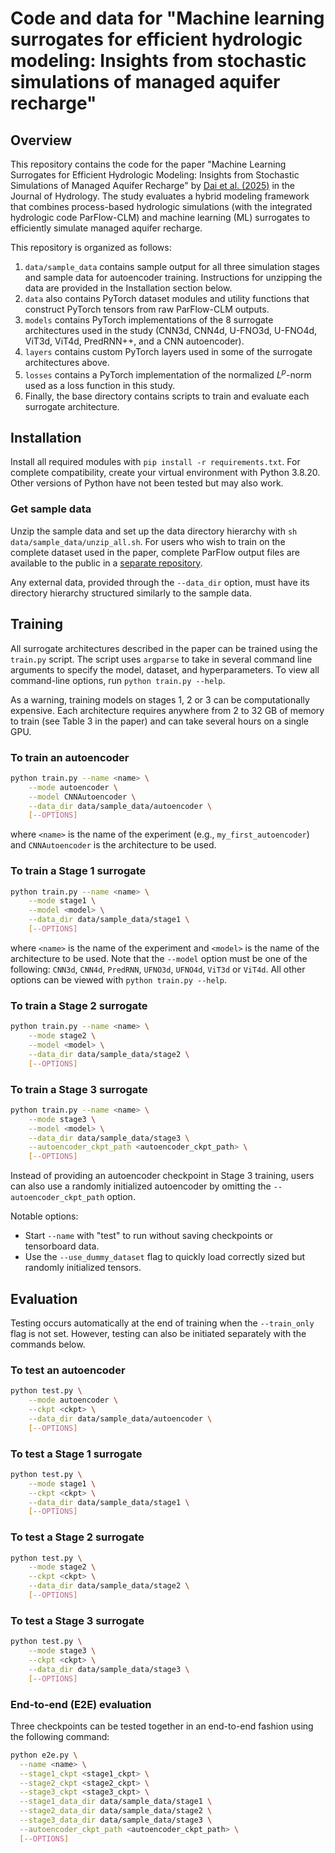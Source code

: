 # Code and data for "Machine learning surrogates for efficient hydrologic modeling: Insights from stochastic simulations of managed aquifer recharge"

## Overview

This repository contains the code for the paper "Machine Learning Surrogates for Efficient Hydrologic Modeling: Insights from Stochastic Simulations of Managed Aquifer Recharge" by [Dai et al. (2025)](https://doi.org/10.1016/j.jhydrol.2024.132606) in the Journal of Hydrology.
The study evaluates a hybrid modeling framework that combines process-based hydrologic simulations (with the integrated hydrologic code ParFlow-CLM) and machine learning (ML) surrogates to efficiently simulate managed aquifer recharge.

This repository is organized as follows:

1. `data/sample_data` contains sample output for all three simulation stages and sample data for autoencoder training.
Instructions for unzipping the data are provided in the Installation section below.
2. `data` also contains PyTorch dataset modules and utility functions that construct PyTorch tensors from raw ParFlow-CLM outputs.
3. `models` contains PyTorch implementations of the 8 surrogate architectures used in the study (CNN3d, CNN4d, U-FNO3d, U-FNO4d, ViT3d, ViT4d, PredRNN++, and a CNN autoencoder).
4. `layers` contains custom PyTorch layers used in some of the surrogate architectures above.
5. `losses` contains a PyTorch implementation of the normalized $L^p$-norm used as a loss function in this study.
6. Finally, the base directory contains scripts to train and evaluate each surrogate architecture.

## Installation

Install all required modules with `pip install -r requirements.txt`.
For complete compatibility, create your virtual environment with Python 3.8.20.
Other versions of Python have not been tested but may also work.

### Get sample data

Unzip the sample data and set up the data directory hierarchy with `sh data/sample_data/unzip_all.sh`.
For users who wish to train on the complete dataset used in the paper, complete ParFlow output files are available to the public in a [separate repository](https://doi.org/10.25740/hj302gv2126).

Any external data, provided through the `--data_dir` option, must have its directory hierarchy structured similarly to the sample data.

## Training

All surrogate architectures described in the paper can be trained using the `train.py` script.
The script uses `argparse` to take in several command line arguments to specify the model, dataset, and hyperparameters.
To view all command-line options, run `python train.py --help`.

As a warning, training models on stages 1, 2 or 3 can be computationally expensive.
Each architecture requires anywhere from 2 to 32 GB of memory to train (see Table 3 in the paper) and can take several hours on a single GPU.

### To train an autoencoder

```bash
python train.py --name <name> \
    --mode autoencoder \
    --model CNNAutoencoder \
    --data_dir data/sample_data/autoencoder \
    [--OPTIONS]
```

where `<name>` is the name of the experiment (e.g., `my_first_autoencoder`) and `CNNAutoencoder` is the architecture to be used.

### To train a Stage 1 surrogate

```bash
python train.py --name <name> \
    --mode stage1 \
    --model <model> \
    --data_dir data/sample_data/stage1 \
    [--OPTIONS]
```

where `<name>` is the name of the experiment and `<model>` is the name of the architecture to be used.
Note that the `--model` option must be one of the following: `CNN3d`, `CNN4d`, `PredRNN`, `UFNO3d`, `UFNO4d`, `ViT3d` or `ViT4d`.
All other options can be viewed with `python train.py --help`.

### To train a Stage 2 surrogate

```bash
python train.py --name <name> \
    --mode stage2 \
    --model <model> \
    --data_dir data/sample_data/stage2 \
    [--OPTIONS]
```

### To train a Stage 3 surrogate

```bash
python train.py --name <name> \
    --mode stage3 \
    --model <model> \
    --data_dir data/sample_data/stage3 \
    --autoencoder_ckpt_path <autoencoder_ckpt_path> \
    [--OPTIONS]
```

Instead of providing an autoencoder checkpoint in Stage 3 training, users can also use a randomly initialized autoencoder by omitting the `--autoencoder_ckpt_path` option.

Notable options:

* Start `--name` with "test" to run without saving checkpoints or tensorboard data.
* Use the `--use_dummy_dataset` flag to quickly load correctly sized but randomly initialized tensors.

## Evaluation

Testing occurs automatically at the end of training when the `--train_only` flag is not set.
However, testing can also be initiated separately with the commands below.

### To test an autoencoder

```bash
python test.py \
    --mode autoencoder \
    --ckpt <ckpt> \
    --data_dir data/sample_data/autoencoder \
    [--OPTIONS]
```

### To test a Stage 1 surrogate

```bash
python test.py \
    --mode stage1 \
    --ckpt <ckpt> \
    --data_dir data/sample_data/stage1 \
    [--OPTIONS]
```

### To test a Stage 2 surrogate

```bash
python test.py \
    --mode stage2 \
    --ckpt <ckpt> \
    --data_dir data/sample_data/stage2 \
    [--OPTIONS]
```

### To test a Stage 3 surrogate

```bash
python test.py \
    --mode stage3 \
    --ckpt <ckpt> \
    --data_dir data/sample_data/stage3 \
    [--OPTIONS]
```

### End-to-end (E2E) evaluation

Three checkpoints can be tested together in an end-to-end fashion using the following command:

```bash
python e2e.py \
  --name <name> \
  --stage1_ckpt <stage1_ckpt> \
  --stage2_ckpt <stage2_ckpt> \
  --stage3_ckpt <stage3_ckpt> \
  --stage1_data_dir data/sample_data/stage1 \
  --stage2_data_dir data/sample_data/stage2 \
  --stage3_data_dir data/sample_data/stage3 \
  --autoencoder_ckpt_path <autoencoder_ckpt_path> \
  [--OPTIONS]
```
